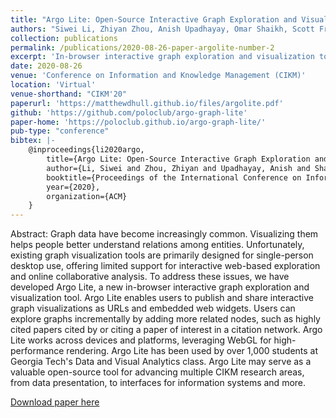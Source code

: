 ```yaml
---
title: "Argo Lite: Open-Source Interactive Graph Exploration and Visualization in Browsers"
authors: "Siwei Li, Zhiyan Zhou, Anish Upadhayay, Omar Shaikh, Scott Freitas, Haekyu Park, Zijie J Wang, Susanta Routray, Matthew Hull, and Duen Horng Chau"
collection: publications
permalink: /publications/2020-08-26-paper-argolite-number-2
excerpt: 'In-browser interactive graph exploration and visualization tool.'
date: 2020-08-26
venue: 'Conference on Information and Knowledge Management (CIKM)'
location: 'Virtual'
venue-shorthand: "CIKM'20"
paperurl: 'https://matthewdhull.github.io/files/argolite.pdf'
github: 'https://github.com/poloclub/argo-graph-lite'
paper-home: 'https://poloclub.github.io/argo-graph-lite/'
pub-type: "conference"
bibtex: |-
    @inproceedings{li2020argo,
        title={Argo Lite: Open-Source Interactive Graph Exploration and Visualization in Browsers},
        author={Li, Siwei and Zhou, Zhiyan and Upadhayay, Anish and Shaikh, Omar and Freitas, Scott and Park, Haekyu and Wang, Zijie J and Routray, Susanta and Hull, Matthew and Chau, Duen Horng},
        booktitle={Proceedings of the International Conference on Information and Knowledge Management},
        year={2020},
        organization={ACM}
    }
---
```

Abstract: Graph data have become increasingly common. Visualizing them helps people better understand relations among entities. Unfortunately, existing graph visualization tools are primarily designed for single-person desktop use, offering limited support for interactive web-based exploration and online collaborative analysis. To address these issues, we have developed Argo Lite, a new in-browser interactive graph exploration and visualization tool. Argo Lite enables users to publish and share interactive graph visualizations as URLs and embedded web widgets. Users can explore graphs incrementally by adding more related nodes, such as highly cited papers cited by or citing a paper of interest in a citation network. Argo Lite works across devices and platforms, leveraging WebGL for high-performance rendering. Argo Lite has been used by over 1,000 students at Georgia Tech's Data and Visual Analytics class. Argo Lite may serve as a valuable open-source tool for advancing multiple CIKM research areas, from data presentation, to interfaces for information systems and more.

[Download paper here](https://matthewdhull.github.io/files/argolite.pdf)